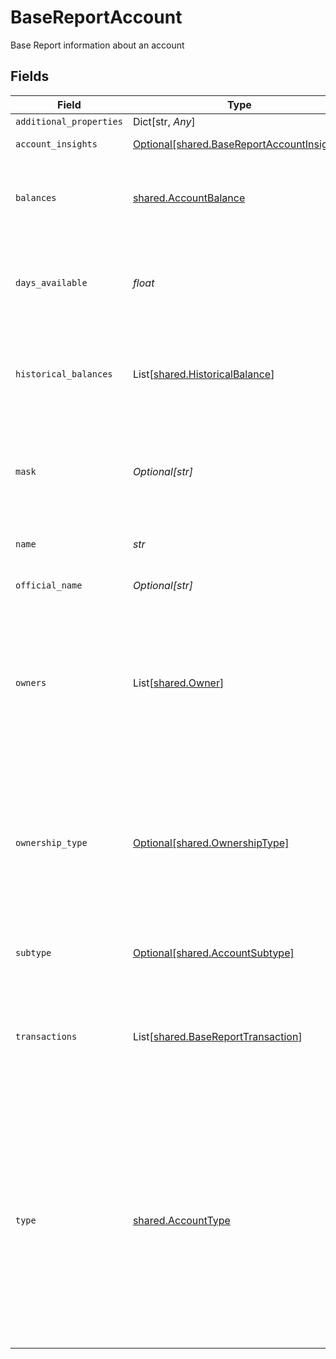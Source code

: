 # BaseReportAccount

Base Report information about an account


## Fields

| Field                                                                                                                                                                                                                                                                                                                                                                                          | Type                                                                                                                                                                                                                                                                                                                                                                                           | Required                                                                                                                                                                                                                                                                                                                                                                                       | Description                                                                                                                                                                                                                                                                                                                                                                                    |
| ---------------------------------------------------------------------------------------------------------------------------------------------------------------------------------------------------------------------------------------------------------------------------------------------------------------------------------------------------------------------------------------------- | ---------------------------------------------------------------------------------------------------------------------------------------------------------------------------------------------------------------------------------------------------------------------------------------------------------------------------------------------------------------------------------------------- | ---------------------------------------------------------------------------------------------------------------------------------------------------------------------------------------------------------------------------------------------------------------------------------------------------------------------------------------------------------------------------------------------- | ---------------------------------------------------------------------------------------------------------------------------------------------------------------------------------------------------------------------------------------------------------------------------------------------------------------------------------------------------------------------------------------------- |
| `additional_properties`                                                                                                                                                                                                                                                                                                                                                                        | Dict[str, *Any*]                                                                                                                                                                                                                                                                                                                                                                               | :heavy_minus_sign:                                                                                                                                                                                                                                                                                                                                                                             | N/A                                                                                                                                                                                                                                                                                                                                                                                            |
| `account_insights`                                                                                                                                                                                                                                                                                                                                                                             | [Optional[shared.BaseReportAccountInsights]](../../models/shared/basereportaccountinsights.md)                                                                                                                                                                                                                                                                                                 | :heavy_minus_sign:                                                                                                                                                                                                                                                                                                                                                                             | Calculated insights derived from transaction-level data.                                                                                                                                                                                                                                                                                                                                       |
| `balances`                                                                                                                                                                                                                                                                                                                                                                                     | [shared.AccountBalance](../../models/shared/accountbalance.md)                                                                                                                                                                                                                                                                                                                                 | :heavy_check_mark:                                                                                                                                                                                                                                                                                                                                                                             | A set of fields describing the balance for an account. Balance information may be cached unless the balance object was returned by `/accounts/balance/get`.                                                                                                                                                                                                                                    |
| `days_available`                                                                                                                                                                                                                                                                                                                                                                               | *float*                                                                                                                                                                                                                                                                                                                                                                                        | :heavy_check_mark:                                                                                                                                                                                                                                                                                                                                                                             | The duration of transaction history available for this Item, typically defined as the time since the date of the earliest transaction in that account. Only returned by Base Report endpoints.                                                                                                                                                                                                 |
| `historical_balances`                                                                                                                                                                                                                                                                                                                                                                          | List[[shared.HistoricalBalance](../../models/shared/historicalbalance.md)]                                                                                                                                                                                                                                                                                                                     | :heavy_check_mark:                                                                                                                                                                                                                                                                                                                                                                             | Calculated data about the historical balances on the account. Only returned by Base Report endpoints and currently not supported by `brokerage` or `investment` accounts.                                                                                                                                                                                                                      |
| `mask`                                                                                                                                                                                                                                                                                                                                                                                         | *Optional[str]*                                                                                                                                                                                                                                                                                                                                                                                | :heavy_check_mark:                                                                                                                                                                                                                                                                                                                                                                             | The last 2-4 alphanumeric characters of an account's official account number. Note that the mask may be non-unique between an Item's accounts, and it may also not match the mask that the bank displays to the user.                                                                                                                                                                          |
| `name`                                                                                                                                                                                                                                                                                                                                                                                         | *str*                                                                                                                                                                                                                                                                                                                                                                                          | :heavy_check_mark:                                                                                                                                                                                                                                                                                                                                                                             | The name of the account, either assigned by the user or by the financial institution itself                                                                                                                                                                                                                                                                                                    |
| `official_name`                                                                                                                                                                                                                                                                                                                                                                                | *Optional[str]*                                                                                                                                                                                                                                                                                                                                                                                | :heavy_check_mark:                                                                                                                                                                                                                                                                                                                                                                             | The official name of the account as given by the financial institution                                                                                                                                                                                                                                                                                                                         |
| `owners`                                                                                                                                                                                                                                                                                                                                                                                       | List[[shared.Owner](../../models/shared/owner.md)]                                                                                                                                                                                                                                                                                                                                             | :heavy_check_mark:                                                                                                                                                                                                                                                                                                                                                                             | Data returned by the financial institution about the account owner or owners. For business accounts, the name reported may be either the name of the individual or the name of the business, depending on the institution. Multiple owners on a single account will be represented in the same `owner` object, not in multiple owner objects within the array.                                 |
| `ownership_type`                                                                                                                                                                                                                                                                                                                                                                               | [Optional[shared.OwnershipType]](../../models/shared/ownershiptype.md)                                                                                                                                                                                                                                                                                                                         | :heavy_check_mark:                                                                                                                                                                                                                                                                                                                                                                             | How an asset is owned.<br/><br/>`association`: Ownership by a corporation, partnership, or unincorporated association, including for-profit and not-for-profit organizations.<br/>`individual`: Ownership by an individual.<br/>`joint`: Joint ownership by multiple parties.<br/>`trust`: Ownership by a revocable or irrevocable trust.                                                      |
| `subtype`                                                                                                                                                                                                                                                                                                                                                                                      | [Optional[shared.AccountSubtype]](../../models/shared/accountsubtype.md)                                                                                                                                                                                                                                                                                                                       | :heavy_check_mark:                                                                                                                                                                                                                                                                                                                                                                             | See the [Account type schema](https://plaid.com/docs/api/accounts/#account-type-schema) for a full listing of account types and corresponding subtypes.                                                                                                                                                                                                                                        |
| `transactions`                                                                                                                                                                                                                                                                                                                                                                                 | List[[shared.BaseReportTransaction](../../models/shared/basereporttransaction.md)]                                                                                                                                                                                                                                                                                                             | :heavy_check_mark:                                                                                                                                                                                                                                                                                                                                                                             | Transaction history associated with the account. Only returned by Base Report endpoints. Transaction history returned by endpoints such as `/transactions/get` or `/investments/transactions/get` will be returned in the top-level `transactions` field instead.                                                                                                                              |
| `type`                                                                                                                                                                                                                                                                                                                                                                                         | [shared.AccountType](../../models/shared/accounttype.md)                                                                                                                                                                                                                                                                                                                                       | :heavy_check_mark:                                                                                                                                                                                                                                                                                                                                                                             | `investment:` Investment account. In API versions 2018-05-22 and earlier, this type is called `brokerage` instead.<br/><br/>`credit:` Credit card<br/><br/>`depository:` Depository account<br/><br/>`loan:` Loan account<br/><br/>`other:` Non-specified account type<br/><br/>See the [Account type schema](https://plaid.com/docs/api/accounts#account-type-schema) for a full listing of account types and corresponding subtypes. |